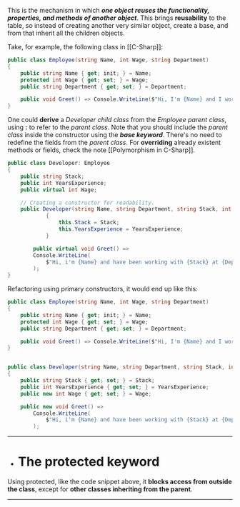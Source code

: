 This is the mechanism in which ***one object reuses the functionality, properties, and methods of another object***. This brings **reusability** to the table, so instead of creating another very similar object, create a base, and from that inherit all the children objects.

Take, for example, the following class in [[C-Sharp]]:

```csharp
public class Employee(string Name, int Wage, string Department)
{
    public string Name { get; init; } = Name;
    protected int Wage { get; set; } = Wage;
    public string Department { get; set; } = Department;

    public void Greet() => Console.WriteLine($"Hi, I'm {Name} and I work at {Department}!");
}
```

One could **derive** a *Developer child class* from the *Employee parent class*, using **:** to refer to the *parent class*. 
Note that you should include the *parent class* inside the constructor using the ***base keyword***. There's no need to redefine the fields from the *parent class*.
For **overriding** already existent methods or fields, check the note [[Polymorphism in C-Sharp]].

```csharp
public class Developer: Employee
{
    public string Stack;
    public int YearsExperience;
    public virtual int Wage;

    // Creating a constructor for readability.
    public Developer(string Name, string Department, string Stack, int YearsExperience, int Wage) : base(Name, Wage, Department)
            {
                this.Stack = Stack;
                this.YearsExperience = YearsExperience;
            }

	    public virtual void Greet() =>
        Console.WriteLine(
            $"Hi, i'm {Name} and have been working with {Stack} at {Department} for {YearsExperience} years."
        );
}
```

Refactoring using primary constructors, it would end up like this:

```csharp
public class Employee(string Name, int Wage, string Department)
{
    public string Name { get; init; } = Name;
    protected int Wage { get; set; } = Wage;
    public string Department { get; set; } = Department;

    public void Greet() => Console.WriteLine($"Hi, I'm {Name} and I work at {Department}!");
}


public class Developer(string Name, string Department, string Stack, int YearsExperience, int Wage) : Employee(Name, Wage, Department)
{
    public string Stack { get; set; } = Stack;
    public int YearsExperience { get; set; } = YearsExperience;
    public new int Wage { get; set; } = Wage;

    public new void Greet() =>
        Console.WriteLine(
            $"Hi, i'm {Name} and have been working with {Stack} at {Department} for {YearsExperience} years."
        );
```
___
- # The protected keyword

Using protected, like the code snippet above, it **blocks access from outside the class**, except for **other classes inheriting from the parent**.
___
